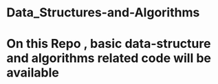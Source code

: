 # Data_Structures-and-Algorithms

# On this Repo , basic data-structure and algorithms related code  will be available
